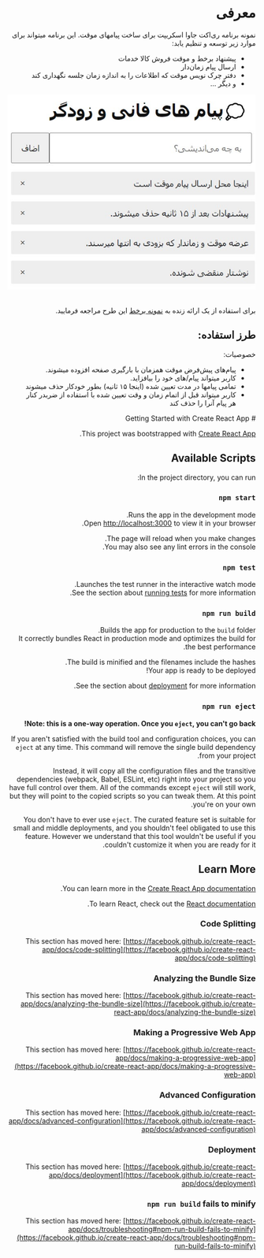 <html lang="fa" dir="rtl">
<body>
<h1>معرفی
</h1>
<p>نمونه برنامه ری‌اکت جاوا اسکریپت برای ساخت پیامهای موقت. این برنامه میتواند برای موارد زیر توسعه و تنظیم یابد:</p>
<ul>
<li>پیشنهاد برخط و موقت فروش کالا خدمات</li>
<li>ارسال پیام زمان‌دار</li>
<li>دفتر چرک نویس موقت که اطلاعات را به اندازه زمان جلسه نگهداری کند</li>
<li>و دیگر ...</li>
</ul>

<div>
<img src="https://github.com/M-Hatami/react-user-adding-expiring-items/blob/master/public/Expiring-Messages-Thoughts-JavaScript-React.jpg?raw=true" alt="نمونه رابط کاربری"/>
</div>
<br/>
<p>برای استفاده از یک ارائه زنده به <a href="https://react-user-adding-expiring-items.netlify.app/">نمونه برخط</a> این طرح مراجعه فرمایید.
</p>

<h2>طرز استفاده:</h2>
<div>
<p>خصوصیات:</p>
<ul><li>پیام‌های پیش‌فرض موقت همزمان با بارگیری صفحه افزوده میشوند.</li><li>کاربر میتواند پیام/های خود را بیافزاید.</li><li>تمامی پیامها در مدت تعیین شده (اینجا ۱۵ ثانیه) بطور خودکار حذف میشوند</li><li>کاربر میتواند قبل از اتمام زمان و وقت تعیین شده با استفاده از ضربدر کنار هر پیام آنرا را حذف کند</li></ul>
</div>
</body>
</html>
# Getting Started with Create React App

This project was bootstrapped with [Create React App](https://github.com/facebook/create-react-app).

## Available Scripts

In the project directory, you can run:

### `npm start`

Runs the app in the development mode.\
Open [http://localhost:3000](http://localhost:3000) to view it in your browser.

The page will reload when you make changes.\
You may also see any lint errors in the console.

### `npm test`

Launches the test runner in the interactive watch mode.\
See the section about [running tests](https://facebook.github.io/create-react-app/docs/running-tests) for more information.

### `npm run build`

Builds the app for production to the `build` folder.\
It correctly bundles React in production mode and optimizes the build for the best performance.

The build is minified and the filenames include the hashes.\
Your app is ready to be deployed!

See the section about [deployment](https://facebook.github.io/create-react-app/docs/deployment) for more information.

### `npm run eject`

**Note: this is a one-way operation. Once you `eject`, you can't go back!**

If you aren't satisfied with the build tool and configuration choices, you can `eject` at any time. This command will remove the single build dependency from your project.

Instead, it will copy all the configuration files and the transitive dependencies (webpack, Babel, ESLint, etc) right into your project so you have full control over them. All of the commands except `eject` will still work, but they will point to the copied scripts so you can tweak them. At this point you're on your own.

You don't have to ever use `eject`. The curated feature set is suitable for small and middle deployments, and you shouldn't feel obligated to use this feature. However we understand that this tool wouldn't be useful if you couldn't customize it when you are ready for it.

## Learn More

You can learn more in the [Create React App documentation](https://facebook.github.io/create-react-app/docs/getting-started).

To learn React, check out the [React documentation](https://reactjs.org/).

### Code Splitting

This section has moved here: [https://facebook.github.io/create-react-app/docs/code-splitting](https://facebook.github.io/create-react-app/docs/code-splitting)

### Analyzing the Bundle Size

This section has moved here: [https://facebook.github.io/create-react-app/docs/analyzing-the-bundle-size](https://facebook.github.io/create-react-app/docs/analyzing-the-bundle-size)

### Making a Progressive Web App

This section has moved here: [https://facebook.github.io/create-react-app/docs/making-a-progressive-web-app](https://facebook.github.io/create-react-app/docs/making-a-progressive-web-app)

### Advanced Configuration

This section has moved here: [https://facebook.github.io/create-react-app/docs/advanced-configuration](https://facebook.github.io/create-react-app/docs/advanced-configuration)

### Deployment

This section has moved here: [https://facebook.github.io/create-react-app/docs/deployment](https://facebook.github.io/create-react-app/docs/deployment)

### `npm run build` fails to minify

This section has moved here: [https://facebook.github.io/create-react-app/docs/troubleshooting#npm-run-build-fails-to-minify](https://facebook.github.io/create-react-app/docs/troubleshooting#npm-run-build-fails-to-minify)
